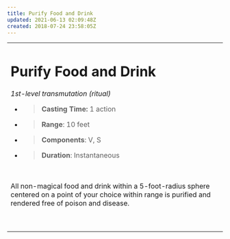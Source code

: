 ```yaml
---
title: Purify Food and Drink
updated: 2021-06-13 02:09:48Z
created: 2018-07-24 23:58:05Z
---
```


<table><tbody><tr class="odd"><td><h1 id="purify-food-and-drink"><strong>Purify Food and Drink</strong></h1><p><em>1st-level transmutation (ritual)</em></p><ul><li><blockquote><p><strong>Casting Time:</strong> 1 action</p></blockquote></li><li><blockquote><p><strong>Range</strong>: 10 feet</p></blockquote></li><li><blockquote><p><strong>Components</strong>: V, S</p></blockquote></li><li><blockquote><p><strong>Duration</strong>: Instantaneous</p></blockquote></li></ul><p> </p><p>All non-magical food and drink within a 5-foot-radius sphere centered on a point of your choice within range is purified and rendered free of poison and disease.</p><p> </p></td></tr></tbody></table>